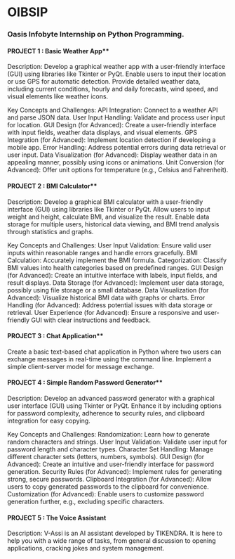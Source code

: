 # OIBSIP
### Oasis Infobyte Internship on Python Programming.

#### PROJECT 1 : Basic Weather App**

Description: Develop a graphical weather app with a user-friendly interface (GUI) using libraries like Tkinter or PyQt. Enable users to input their location or use GPS for automatic detection. Provide detailed weather data, including current conditions, hourly and daily forecasts, wind speed, and visual elements like weather icons.

Key Concepts and Challenges: API Integration: Connect to a weather API and parse JSON data. User Input Handling: Validate and process user input for location. GUI Design (for Advanced): Create a user-friendly interface with input fields, weather data displays, and visual elements. GPS Integration (for Advanced): Implement location detection if developing a mobile app. Error Handling: Address potential errors during data retrieval or user input. Data Visualization (for Advanced): Display weather data in an appealing manner, possibly using icons or animations. Unit Conversion (for Advanced): Offer unit options for temperature (e.g., Celsius and Fahrenheit).


#### PROJECT 2 : BMI Calculator**

Description: Develop a graphical BMI calculator with a user-friendly interface (GUI) using libraries like Tkinter or PyQt. Allow users to input weight and height, calculate BMI, and visualize the result. Enable data storage for multiple users, historical data viewing, and BMI trend analysis through statistics and graphs.

Key Concepts and Challenges: User Input Validation: Ensure valid user inputs within reasonable ranges and handle errors gracefully. BMI Calculation: Accurately implement the BMI formula. Categorization: Classify BMI values into health categories based on predefined ranges. GUI Design (for Advanced): Create an intuitive interface with labels, input fields, and result displays. Data Storage (for Advanced): Implement user data storage, possibly using file storage or a small database. Data Visualization (for Advanced): Visualize historical BMI data with graphs or charts. Error Handling (for Advanced): Address potential issues with data storage or retrieval. User Experience (for Advanced): Ensure a responsive and user-friendly GUI with clear instructions and feedback.


#### PROJECT 3 : Chat Application**

Create a basic text-based chat application in Python where two users can exchange messages in real-time using the command line. Implement a simple client-server model for message exchange.


#### PROJECT 4 : Simple Random Password Generator**

Description: Develop an advanced password generator with a graphical user interface (GUI) using Tkinter or PyQt. Enhance it by including options for password complexity, adherence to security rules, and clipboard integration for easy copying.

Key Concepts and Challenges: Randomization: Learn how to generate random characters and strings. User Input Validation: Validate user input for password length and character types. Character Set Handling: Manage different character sets (letters, numbers, symbols). GUI Design (for Advanced): Create an intuitive and user-friendly interface for password generation. Security Rules (for Advanced): Implement rules for generating strong, secure passwords. Clipboard Integration (for Advanced): Allow users to copy generated passwords to the clipboard for convenience. Customization (for Advanced): Enable users to customize password generation further, e.g., excluding specific characters.


#### PROJECT 5 : The Voice Assistant

Description: V-Assi is an AI assistant developed by TIKENDRA. It is here to help you with a wide range of tasks, from general discussion to opening applications, cracking jokes and system management.
